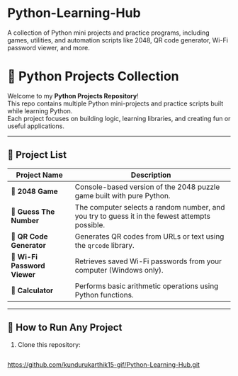 # Python-Learning-Hub
A collection of Python mini projects and practice programs, including games, utilities, and automation scripts like 2048, QR code generator, Wi-Fi password viewer, and more.
# 🐍 Python Projects Collection

Welcome to my **Python Projects Repository**!  
This repo contains multiple Python mini-projects and practice scripts built while learning Python.  
Each project focuses on building logic, learning libraries, and creating fun or useful applications.

---

## 📂 Project List

| Project Name | Description |
|---------------|-------------|
| 🧩 **2048 Game** | Console-based version of the 2048 puzzle game built with pure Python. |
| 🎯 **Guess The Number** | The computer selects a random number, and you try to guess it in the fewest attempts possible. |
| 🔳 **QR Code Generator** | Generates QR codes from URLs or text using the `qrcode` library. |
| 📶 **Wi-Fi Password Viewer** | Retrieves saved Wi-Fi passwords from your computer (Windows only). |
| 🧮 **Calculator** | Performs basic arithmetic operations using Python functions. |

---

## 🚀 How to Run Any Project

1. Clone this repository:
   ```bash
  https://github.com/kundurukarthik15-gif/Python-Learning-Hub.git

